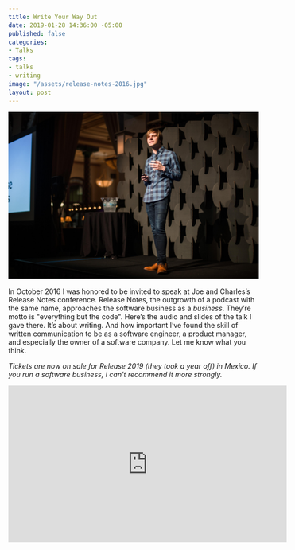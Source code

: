 ```yaml
---
title: Write Your Way Out
date: 2019-01-28 14:36:00 -05:00
published: false
categories:
- Talks
tags:
- talks
- writing
image: "/assets/release-notes-2016.jpg"
layout: post
---
```


![release-notes-2016.jpg](/assets/release-notes-2016.jpg)

In October 2016 I was honored to be invited to speak at Joe and Charles’s Release Notes conference. Release Notes, the outgrowth of a podcast with the same name, approaches the software business as a _business_. They’re motto is "everything but the  code". Here’s the audio and slides of the talk I gave there. It’s about writing. And how important I’ve found the skill of written communication to be as a software engineer, a product manager, and especially the owner of a software company. Let me know what you think.

_Tickets are now on sale for Release 2019 (they took a year off) in Mexico. If you run a software business, I can’t recommend it more strongly._

<iframe width="560" height="315" src="https://www.youtube-nocookie.com/embed/W5IfEAncPPI" frameborder="0" allow="accelerometer; autoplay; encrypted-media; gyroscope; picture-in-picture" allowfullscreen></iframe>